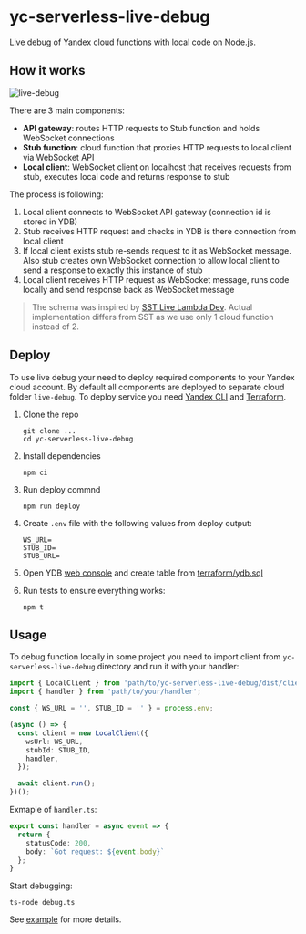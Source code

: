 # yc-serverless-live-debug
Live debug of Yandex cloud functions with local code on Node.js.

## How it works
![live-debug](https://user-images.githubusercontent.com/1473072/212291689-e5b0f31a-9abd-4e9b-9a79-57f574831f3c.png)

There are 3 main components:
- **API gateway**: routes HTTP requests to Stub function and holds WebSocket connections
- **Stub function**: cloud function that proxies HTTP requests to local client via WebSocket API
- **Local client**: WebSocket client on localhost that receives requests from stub, executes local code and returns response to stub

The process is following:
1. Local client connects to WebSocket API gateway (connection id is stored in YDB)
2. Stub receives HTTP request and checks in YDB is there connection from local client
3. If local client exists stub re-sends request to it as WebSocket message. Also stub creates own WebSocket connection to allow local client to send a response to exactly this instance of stub
4. Local client receives HTTP request as WebSocket message, runs code locally and send response back as WebSocket message

> The schema was inspired by [SST Live Lambda Dev](https://docs.sst.dev/live-lambda-development). Actual implementation differs from SST as we use only 1 cloud function instead of 2.

## Deploy
To use live debug your need to deploy required components to your Yandex cloud account.
By default all components are deployed to separate cloud folder `live-debug`.
To deploy service you need [Yandex CLI]() and [Terraform]().

1. Clone the repo
   ```
   git clone ...
   cd yc-serverless-live-debug
   ```
2. Install dependencies
   ```
   npm ci
   ```
3. Run deploy commnd
   ```
   npm run deploy
   ```
4. Create `.env` file with the following values from deploy output:
   ```
   WS_URL=
   STUB_ID=
   STUB_URL=
   ```
5. Open YDB [web console](https://console.cloud.yandex.ru) and create table from [terraform/ydb.sql](/terraform/ydb.sql)

6. Run tests to ensure everything works:
   ```
   npm t
   ```

## Usage
To debug function locally in some project you need to import client from `yc-serverless-live-debug` directory and run it with your handler:

```ts
import { LocalClient } from 'path/to/yc-serverless-live-debug/dist/client';
import { handler } from 'path/to/your/handler';

const { WS_URL = '', STUB_ID = '' } = process.env;

(async () => {
  const client = new LocalClient({
    wsUrl: WS_URL,
    stubId: STUB_ID,
    handler,
  });

  await client.run();
})();
```
Exmaple of `handler.ts`:
```ts
export const handler = async event => {
  return {
    statusCode: 200,
    body: `Got request: ${event.body}`
  };
}
```
Start debugging:
```
ts-node debug.ts
```

See [example](/example) for more details.

